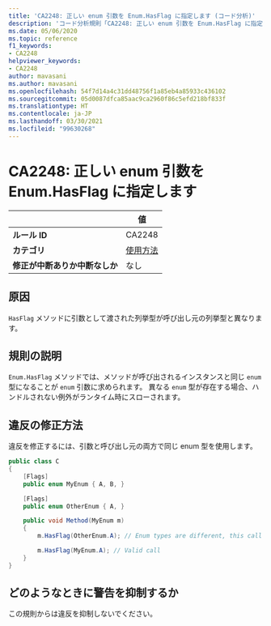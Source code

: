 ```yaml
---
title: 'CA2248: 正しい enum 引数を Enum.HasFlag に指定します (コード分析)'
description: 'コード分析規則「CA2248: 正しい enum 引数を Enum.HasFlag に指定します」について説明します'
ms.date: 05/06/2020
ms.topic: reference
f1_keywords:
- CA2248
helpviewer_keywords:
- CA2248
author: mavasani
ms.author: mavasani
ms.openlocfilehash: 54f7d14a4c31dd48756f1a85eb4a85933c436102
ms.sourcegitcommit: 05d0087dfca85aac9ca2960f86c5efd218bf833f
ms.translationtype: HT
ms.contentlocale: ja-JP
ms.lasthandoff: 03/30/2021
ms.locfileid: "99630268"
---
```

# <a name="ca2248-provide-correct-enum-argument-to-enumhasflag"></a>CA2248: 正しい enum 引数を Enum.HasFlag に指定します

| | 値 |
|-|-|
| **ルール ID** |CA2248|
| **カテゴリ** |[使用方法](usage-warnings.md)|
| **修正が中断ありか中断なしか** |なし|

## <a name="cause"></a>原因

`HasFlag` メソッドに引数として渡された列挙型が呼び出し元の列挙型と異なります。

## <a name="rule-description"></a>規則の説明

`Enum.HasFlag` メソッドでは、メソッドが呼び出されるインスタンスと同じ `enum` 型になることが `enum` 引数に求められます。 異なる `enum` 型が存在する場合、ハンドルされない例外がランタイム時にスローされます。

## <a name="how-to-fix-violations"></a>違反の修正方法

違反を修正するには、引数と呼び出し元の両方で同じ enum 型を使用します。

```csharp
public class C
{
    [Flags]
    public enum MyEnum { A, B, }

    [Flags]
    public enum OtherEnum { A, }

    public void Method(MyEnum m)
    {
        m.HasFlag(OtherEnum.A); // Enum types are different, this call will cause an `ArgumentException` to be thrown at runtime

        m.HasFlag(MyEnum.A); // Valid call
    }
}
```

## <a name="when-to-suppress-warnings"></a>どのようなときに警告を抑制するか

この規則からは違反を抑制しないでください。
